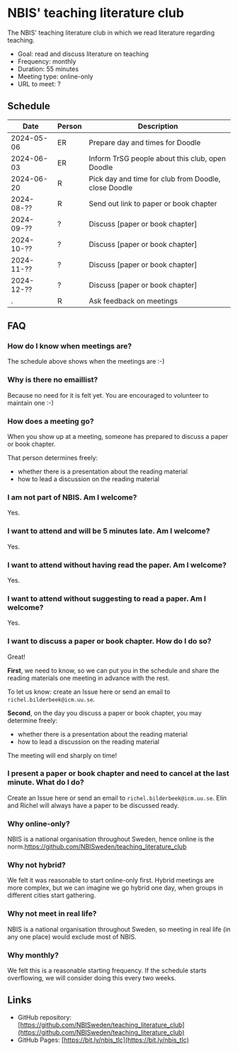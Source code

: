 # NBIS' teaching literature club

The NBIS' teaching literature club
in which we read literature regarding teaching.

- Goal: read and discuss literature on teaching
- Frequency: monthly
- Duration: 55 minutes
- Meeting type: online-only
- URL to meet: ?

## Schedule

Date      |Person|Description
----------|------|----------------------------------------------------
2024-05-06|ER    |Prepare day and times for Doodle
2024-06-03|ER    |Inform TrSG people about this club, open Doodle
2024-06-20|R     |Pick day and time for club from Doodle, close Doodle
2024-08-??|R     |Send out link to paper or book chapter
2024-09-??|?     |Discuss [paper or book chapter]
2024-10-??|?     |Discuss [paper or book chapter]
2024-11-??|?     |Discuss [paper or book chapter]
2024-12-??|?     |Discuss [paper or book chapter]
.         |R     |Ask feedback on meetings

## FAQ

### How do I know when meetings are?

The schedule above shows when the meetings are :-)

### Why is there no emaillist?

Because no need for it is felt yet.
You are encouraged to volunteer to maintain one :-)

### How does a meeting go?

When you show up at a meeting,
someone has prepared to discuss a paper or book chapter.

That person determines freely:

- whether there is a presentation about the reading material 
- how to lead a discussion on the reading material



### I am not part of NBIS. Am I welcome?

Yes.

### I want to attend and will be 5 minutes late. Am I welcome?

Yes.

### I want to attend without having read the paper. Am I welcome?

Yes.

### I want to attend without suggesting to read a paper. Am I welcome?

Yes.

### I want to discuss a paper or book chapter. How do I do so?

Great!

**First**, we need to know, so we can put you in the schedule and share
the reading materials one meeting in advance with the rest.

To let us know: create an Issue here or send an email to `richel.bilderbeek@icm.uu.se`.

**Second**, on the day you discuss a paper or book chapter,
you may determine freely:

- whether there is a presentation about the reading material 
- how to lead a discussion on the reading material

The meeting will end sharply on time!

### I present a paper or book chapter and need to cancel at the last minute. What do I do?

Create an Issue here or send an email to `richel.bilderbeek@icm.uu.se`.
Elin and Richel will always have a paper to be discussed ready.

### Why online-only?

NBIS is a national organisation throughout Sweden, 
hence online is the norm.https://github.com/NBISweden/teaching_literature_club

### Why not hybrid?

We felt it was reasonable to start online-only first.
Hybrid meetings are more complex, 
but we can imagine we go hybrid one day,
when groups in different cities start gathering.

### Why not meet in real life?

NBIS is a national organisation throughout Sweden,
so meeting in real life (in any one place) would exclude most of NBIS.

### Why monthly?

We felt this is a reasonable starting frequency. 
If the schedule starts overflowing, 
we will consider doing this every two weeks.

## Links

- GitHub repository: [https://github.com/NBISweden/teaching_literature_club](https://github.com/NBISweden/teaching_literature_club)
- GitHub Pages: [https://bit.ly/nbis_tlc](https://bit.ly/nbis_tlc)
